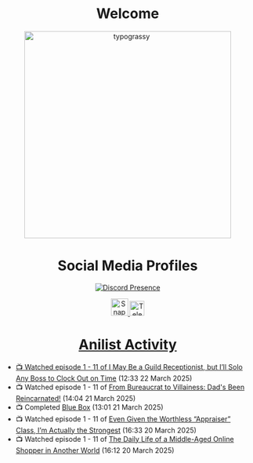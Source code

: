 <div align="center">

# Welcome
<a href="https://github.com/kawarimidoll/typograssy">
    <img alt="typograssy" src="https://typograssy.deno.dev/api?text=%E3%82%88%E3%81%86%E3%81%93%E3%81%9D%E3%81%BF%E3%81%AA%E3%81%95%E3%82%93%20-%20Sheby--&&l0=none&l1=82d9d0&l2=027353&l3=038c4c&l4=01402e&bg=none&frame=none&speed=100&comment=" width="421.99">
</a>

</div>

<div align="center">

# Social Media Profiles

[![Discord Presence](https://lanyard.cnrad.dev/api/612532963938271232)](https://discord.com/users/612532963938271232)


<a href="https://www.snapchat.com/add/a.sheby" title="Snapchat Profile">
    <img src="https://www.freepnglogos.com/uploads/snapchat-logo-png-0.png" width="35" alt="Snapchat Logo" />


<a href="https://t.me/ASheby" title="Telegram Profile">
    <img src="https://www.freepnglogos.com/uploads/telegram-logo-png-0.png" width="30" alt="Telegram Logo" />


</div>

<div align="center">

# Anilist Activity

</div>

<!-- ANILIST_ACTIVITY:start -->

-   📺 Watched episode 1 - 11 of [I May Be a Guild Receptionist, but I’ll Solo Any Boss to Clock Out on Time](https://anilist.co/anime/167143) (12:33 22 March 2025)
-   📺 Watched episode 1 - 11 of [From Bureaucrat to Villainess: Dad's Been Reincarnated!](https://anilist.co/anime/172453) (14:04 21 March 2025)
-   📺 Completed [Blue Box](https://anilist.co/anime/170942) (13:01 21 March 2025)
-   📺 Watched episode 1 - 11 of [Even Given the Worthless “Appraiser” Class, I’m Actually the Strongest](https://anilist.co/anime/178548) (16:33 20 March 2025)
-   📺 Watched episode 1 - 11 of [The Daily Life of a Middle-Aged Online Shopper in Another World](https://anilist.co/anime/180292) (16:12 20 March 2025)

<!-- ANILIST_ACTIVITY:end -->
